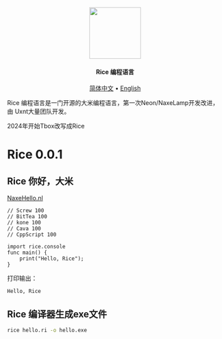  <div align="center">
	<h1>
	<a href="https://github.com/tbox-studio/tbox-language">
	<img src="https://github.com/uxnt/NaxeLamp/blob/main/NaxeLamp/logo.png" height="120" >
	</a>
	</h1>
	<h4>Rice 编程语言</h4>
  <div>
  </div>
	
	
[简体中文](tbox-grammatical-norm-lang/tbox-grammatical-norm-zh-cn.md) • [English](tbox-grammatical-norm-lang/tbox-grammatical-norm-en-us.md)
	
</div>

Rice 编程语言是一门开源的大米编程语言，第一次Neon/NaxeLamp开发改进，由 Uxnt大量团队开发。

2024年开始Tbox改写成Rice

# Rice 0.0.1

## Rice 你好，大米

[NaxeHello.nl](hello.md)

```Neon
// Screw 100
// BitTea 100
// kone 100
// Cava 100
// CppScript 100

import rice.console
func main() {
	print("Hello, Rice");
}

```
打印输出：

```
Hello, Rice
```

## Rice 编译器生成exe文件

```bat
rice hello.ri -o hello.exe
```
